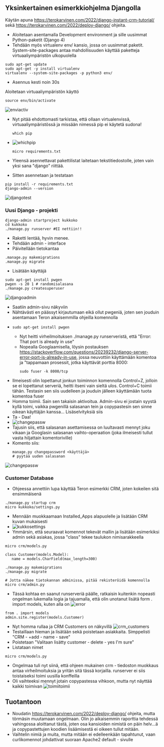 ## Yksinkertainen esimerkkiohjelma Djangolla

Käytän apuna https://terokarvinen.com/2022/django-instant-crm-tutorial/ sekä https://terokarvinen.com/2022/deploy-django/ ohjeita.
- Aloitetaan asentamalla Development environment ja sille uusimmat Python-paketit (Django 4)
- Tehdään myös virtualenv env/ kansio, jossa on uusimmat paketit. System-site-packages antaa mahdollisuuden käyttää paketteja virtuaaliympäristön ulkopuolella
```
sudo apt-get update
sudo apt-get -y install virtualenv
virtualenv --system-site-packages -p python3 env/
```
- Asennus kesti noin 30s

Aloitetaan virtuaaliympäristön käyttö
```
source env/bin/activate
```

![enviactiv](https://github.com/NicoSaario/Linux_Palvelimet/assets/156778628/184cd30d-c86e-4739-8a87-27886edca03f)

- Nyt pitää ehdottomasti tarkistaa, että ollaan virtualenvissä, virtuaaliympäristössä ja missään nimessä pip ei käytetä sudona!
  ```
  which pip
  ```
- ![whichpip](https://github.com/NicoSaario/Linux_Palvelimet/assets/156778628/32409828-13d2-4c42-a2a2-aa44a19592ce)

  ```
  micro requirements.txt
  ```
- Yleensä asennettavat pakettilistat laitetaan tekstitiedostolle, joten vain yksi sana "django" riittää.
- Sitten asennetaan ja testataan

```
pip install -r requirements.txt
django-admin --version
```
![djangotest](https://github.com/NicoSaario/Linux_Palvelimet/assets/156778628/aeb97847-cdc1-442a-bd47-cf046291e356)

### Uusi Django - projekti
```
django-admin startproject kukkoko
cd kukkoko
./manage.py runserver #EI nettiin!!
```
- Raketti lentää, hyvin menee.
- Tehdään admin - interface
- Päivitellään tietokantaa
```
.manage.py makemigrations
.manage.py migrate
```
- Lisätään käyttäjä
```
sudo apt-get install pwgen
pwgen -s 20 1 # randomisalasana
./manage.py createsuperuser
```
![djangoadmin](https://github.com/NicoSaario/Linux_Palvelimet/assets/156778628/9a020eae-1d68-4d05-a44f-88ddf4898231)
- Saatiin admin-sivu näkyviin
- Nähtävästi en päässyt kirjautumaan eikä ollut pwgeniä, joten sen jouduin asentamaan Teron aikaisemmilla ohjeilla komennolla
- ```
  sudo apt-get install pwgen
  ```
  - Nyt heitti virheilmoituksen ./manage.py runserveristä, että "Error: That port is already in use"
  - Nopealla Googlaamisella, löysin postauksen https://stackoverflow.com/questions/20239232/django-server-error-port-is-already-in-use, jossa neuvottiin käyttämään komentoa ja "tappamaan prosessit, jotka käyttävät porttia 8000:
    ```
    sudo fuser -k 8000/tcp
    ```
- Ilmeisesti olin lopettanut jonkun toiminnon komennolla Control+Z, jolloin se ei lopettanut serveriä, heitti itseni vain sieltä ulos. Control+C toimii tähän. Testasin sen siis uudelleen ja jouduin jälleen käyttämään tuota komentoa fuser
- Homma toimii. Sain sen takaisin aktivoitua. Admin-sivu ei jostain syystä kyllä toimi, vaikka pwgenillä salasanan tein ja copypastesin sen sinne oikean käyttäjän kanssa... Lisäselvityksiä siis
- Ta - Daa!
- ![changepassw](https://github.com/NicoSaario/Linux_Palvelimet/assets/156778628/ac7f2428-b6da-4d41-b095-81560bc829de)
- Tajusin siis, että salasanan asettamisessa on luultavasti mennyt joku vikaan ja Googlasin salasanan vaihto-operaation (joka ilmeisesti tullut vasta hiljattain komentoriville)
- Komento siis:
  ```
  manage.py changepassword <käyttäjä>
  # pyytää uuden salasanan
  ```
![changepassw](https://github.com/NicoSaario/Linux_Palvelimet/assets/156778628/361ee5d9-105d-4ca6-bd93-ff6e244ad965)

### Customer Database
- Ohjeessa annettiin lupa käyttää Teron esimerkki CRM, joten kokeilen sitä ensimmäisenä
```
./manage.py startup crm
micro kukkoko/settings.py
```
- Mennään muokkaamaan Installed_Apps alapuolelle ja lisätään CRM kuvan mukaisesti
- ![kukkosettings](https://github.com/NicoSaario/Linux_Palvelimet/assets/156778628/d309aab4-6753-4b53-a76b-06121290ee88)
- Ymmärsin, että seuraavat komennot tekevät mallin ja lisätään esimerkiksi admin sekä asiakas, jossa "class" tekee  taulukon nimisarakkeella
```
micro crm/models.py
```

```
class Customer(models.Model):
   name = models.CharField(max_length=300)
```

```
./manage.py makemigrations
./manage.py migrate
```

```
# Jotta näkee tietokannan adminissa, pitää rekisteröidä komennolla
micro crm/admin.py
```

- Tässä kohtaa en saanut runserveriä päälle, ratkaisin kuitenkin nopeasti ongelman lukemalla logia ja tajuamalla, että olin unotanut lisätä form . import models, kuten alla on
![error](https://github.com/NicoSaario/Linux_Palvelimet/assets/156778628/dcf5cc5d-83d8-4f97-a92b-b50edd262145)

```
from . import models
admin.site.register(models.Customer)
```

- Nyt homma rullaa ja CRM Customers on näkyvillä
![crm_customers](https://github.com/NicoSaario/Linux_Palvelimet/assets/156778628/73195282-f3eb-4306-9d4a-17b55c086bed)
- Testaillaan hieman ja lisätään sekä poistetaan asiakkaita. Simppelisti "CRM - +add - name - save"
- Poistetaan "Valitaan lisätty customer - delete - yes I'm sure"
- Listataan nimet
```
micro crm/models.py
```
- Ongelmaa tuli nyt siinä, että ohjeen mukainen crm - tiedoston muokkaus antaa virheilmoituksia ja yritän sitä tässä korjailla. runserver ei siis toistaiseksi toimi uusilla konffeilla
- Oli vaihteeksi mennyt jotain copypastessa vihkoon,  mutta nyt näyttää kaikki toimivan
![toimiitoimii](https://github.com/NicoSaario/Linux_Palvelimet/assets/156778628/ff1e0a0d-f38d-4d10-a90c-905db8ca44b1)

## Tuotantoon
- Noudatin https://terokarvinen.com/2022/deploy-django/ ohjeita, mutta törmäsin muutamaan ongelmaan. Olin jo aikaisemmin raporttia tehdessä vahingossa aloittanut tästä, joten osa kansioiden nimistä on päin helv...ä ja copypastettujen koodien lisäämisestä ei oikeen tullut mitään.
- Vaihtelin nimiä ja muita, mutta mitään ei edelleenkään tapahtunut, vaan curlikomennot johdattivat suoraan Apache2 default - sivulle



  
